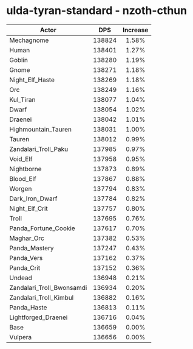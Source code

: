 # ulda-tyran-standard - nzoth-cthun
| Actor | DPS | Increase |
|---|:---:|:---:|
|Mechagnome|138824|1.58%|
|Human|138401|1.27%|
|Goblin|138280|1.19%|
|Gnome|138271|1.18%|
|Night_Elf_Haste|138269|1.18%|
|Orc|138249|1.16%|
|Kul_Tiran|138077|1.04%|
|Dwarf|138054|1.02%|
|Draenei|138042|1.01%|
|Highmountain_Tauren|138031|1.00%|
|Tauren|138012|0.99%|
|Zandalari_Troll_Paku|137985|0.97%|
|Void_Elf|137958|0.95%|
|Nightborne|137873|0.89%|
|Blood_Elf|137867|0.88%|
|Worgen|137794|0.83%|
|Dark_Iron_Dwarf|137784|0.82%|
|Night_Elf_Crit|137757|0.80%|
|Troll|137695|0.76%|
|Panda_Fortune_Cookie|137617|0.70%|
|Maghar_Orc|137382|0.53%|
|Panda_Mastery|137247|0.43%|
|Panda_Vers|137162|0.37%|
|Panda_Crit|137152|0.36%|
|Undead|136948|0.21%|
|Zandalari_Troll_Bwonsamdi|136934|0.20%|
|Zandalari_Troll_Kimbul|136882|0.16%|
|Panda_Haste|136813|0.11%|
|Lightforged_Draenei|136716|0.04%|
|Base|136659|0.00%|
|Vulpera|136656|0.00%|
